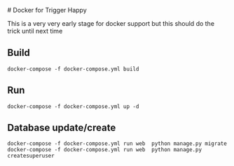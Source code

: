 # Docker for Trigger Happy

This is a very very early stage for docker support
but this should do the trick until next time

## Build

```
docker-compose -f docker-compose.yml build
```

## Run

```
docker-compose -f docker-compose.yml up -d
```

## Database update/create

```
docker-compose -f docker-compose.yml run web  python manage.py migrate
docker-compose -f docker-compose.yml run web  python manage.py createsuperuser
```